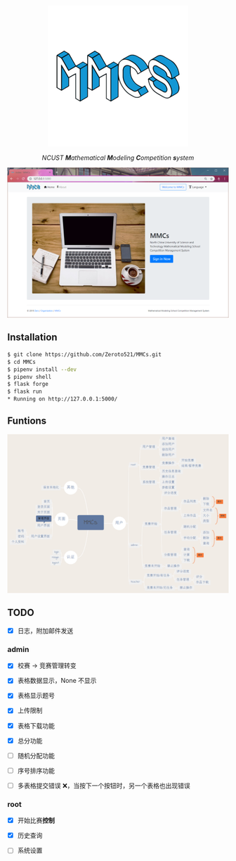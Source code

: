 <p align="center"><img src="assets/logo.png" alt="MMCs"></p>
<p align="center"><i>NCUST <b>M</b>athematical <b>M</b>odeling <b>C</b>ompetition <b>s</b>ystem</i></p>
<p align="center"><img src="assets/indexPage.png" alt="IndexPage"></p>

## Installation

```bash
$ git clone https://github.com/Zeroto521/MMCs.git
$ cd MMCs
$ pipenv install --dev
$ pipenv shell
$ flask forge
$ flask run
* Running on http://127.0.0.1:5000/
```

## Funtions

<p align="center"><img src="assets/functions.png" alt="functions"></p>

## TODO

-   [x] 日志，附加邮件发送

### admin

-   [x] 校赛 -> 竞赛管理转变
-   [x] 表格数据显示，None 不显示
-   [x] 表格显示题号
-   [x] 上传限制
-   [x] 表格下载功能
-   [x] 总分功能

-   [ ] 随机分配功能

-   [ ] 序号排序功能
-   [ ] 多表格提交错误 ❌，当按下一个按钮时，另一个表格也出现错误

### root

-   [x] 开始比赛**控制**
-   [x] 历史查询

-   [ ] 系统设置
